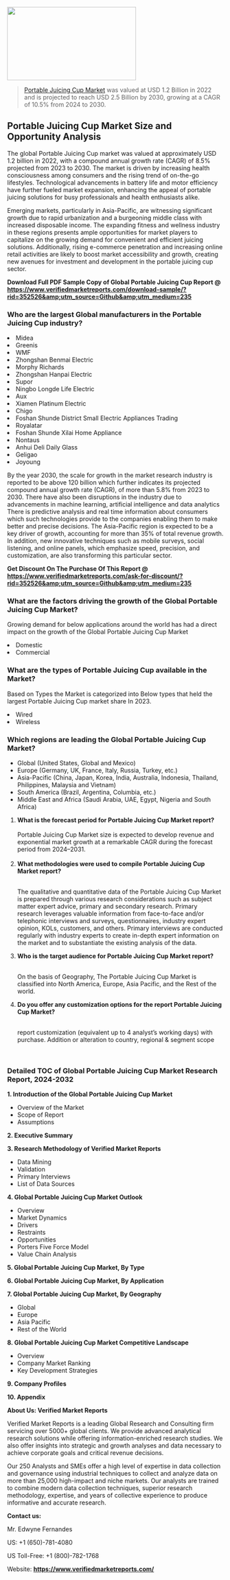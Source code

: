 <img src="https://ffe5etoiles.com/wp-content/uploads/2024/12/MST1-300x171.png" alt="" width="300" height="171" class="alignnone size-medium wp-image-20088" /><blockquote><p><p><a href="https://www.verifiedmarketreports.com/download-sample/?rid=352526&utm_source=Github&utm_medium=235" target="_blank">Portable Juicing Cup Market</a> was valued at USD 1.2 Billion in 2022 and is projected to reach USD 2.5 Billion by 2030, growing at a CAGR of 10.5% from 2024 to 2030.</p></blockquote><p><h2>Portable Juicing Cup Market Size and Opportunity Analysis</h2><p>The global Portable Juicing Cup market was valued at approximately USD 1.2 billion in 2022, with a compound annual growth rate (CAGR) of 8.5% projected from 2023 to 2030. The market is driven by increasing health consciousness among consumers and the rising trend of on-the-go lifestyles. Technological advancements in battery life and motor efficiency have further fueled market expansion, enhancing the appeal of portable juicing solutions for busy professionals and health enthusiasts alike.</p><p>Emerging markets, particularly in Asia-Pacific, are witnessing significant growth due to rapid urbanization and a burgeoning middle class with increased disposable income. The expanding fitness and wellness industry in these regions presents ample opportunities for market players to capitalize on the growing demand for convenient and efficient juicing solutions. Additionally, rising e-commerce penetration and increasing online retail activities are likely to boost market accessibility and growth, creating new avenues for investment and development in the portable juicing cup sector.</p></p><p class=""><strong>Download Full PDF Sample Copy of Global Portable Juicing Cup Report @ <a href="https://www.verifiedmarketreports.com/download-sample/?rid=352526&amp;utm_source=Github&amp;utm_medium=235" target="_blank">https://www.verifiedmarketreports.com/download-sample/?rid=352526&amp;utm_source=Github&amp;utm_medium=235</a></strong></p><h3 id="" class="">Who are the largest Global manufacturers in the Portable Juicing Cup industry?</h3><p><li>Midea</li><li> Greenis</li><li> WMF</li><li> Zhongshan Benmai Electric</li><li> Morphy Richards</li><li> Zhongshan Hanpai Electric</li><li> Supor</li><li> Ningbo Longde Life Electric</li><li> Aux</li><li> Xiamen Platinum Electric</li><li> Chigo</li><li> Foshan Shunde District Small Electric Appliances Trading</li><li> Royalatar</li><li> Foshan Shunde Xilai Home Appliance</li><li> Nontaus</li><li> Anhui Deli Daily Glass</li><li> Geligao</li><li> Joyoung</li></p><div class=""><div class="" dir="" data-message-author-role="" data-message-id="" data-message-model-slug=""><div class=""><div class=""><div class=""><div class="" dir="" data-message-author-role="" data-message-id="" data-message-model-slug=""><div class=""><div class=""><p>By the year 2030, the scale for growth in the market research industry is reported to be above 120 billion which further indicates its projected compound annual growth rate (CAGR), of more than 5.8% from 2023 to 2030. There have also been disruptions in the industry due to advancements in machine learning, artificial intelligence and data analytics There is predictive analysis and real time information about consumers which such technologies provide to the companies enabling them to make better and precise decisions. The Asia-Pacific region is expected to be a key driver of growth, accounting for more than 35% of total revenue growth. In addition, new innovative techniques such as mobile surveys, social listening, and online panels, which emphasize speed, precision, and customization, are also transforming this particular sector.</p><p><strong>Get Discount On The Purchase Of This Report @&nbsp; <a href="https://www.verifiedmarketreports.com/ask-for-discount/?rid=352526&amp;utm_source=Github&amp;utm_medium=235" target="_blank">https://www.verifiedmarketreports.com/ask-for-discount/?rid=352526&amp;utm_source=Github&amp;utm_medium=235</a></strong></p></div></div></div></div></div></div></div></div><h3 id="" class="">What are the factors driving the growth of the Global Portable Juicing Cup Market?</h3><p id="" class="">Growing demand for below applications around the world has had a direct impact on the growth of the Global Portable Juicing Cup Market</p><p id="" class=""><li>Domestic</li><li> Commercial</li></p><h3 id="" class="">What are the types of Portable Juicing Cup available in the Market?</h3><p id="" class="">Based on Types the Market is categorized into Below types that held the largest Portable Juicing Cup market share In 2023.</p><p id="" class=""><li>Wired</li><li> Wireless</li></p><h3 id="" class="">Which regions are leading the Global Portable Juicing Cup Market?</h3><ul><li>Global (United States, Global and Mexico)</li><li>Europe (Germany, UK, France, Italy, Russia, Turkey, etc.)</li><li>Asia-Pacific (China, Japan, Korea, India, Australia, Indonesia, Thailand, Philippines, Malaysia and Vietnam)</li><li>South America (Brazil, Argentina, Columbia, etc.)</li><li>Middle East and Africa (Saudi Arabia, UAE, Egypt, Nigeria and South Africa)</li></ul><p><ol><li><strong>What is the forecast period for Portable Juicing Cup Market report?<br /></strong><br /><span data-sheets-root="1" data-sheets-value="{&quot;1&quot;:2,&quot;2&quot;:&quot;XXXX size is expected to develop revenue and exponential market growth at a remarkable CAGR during the forecast period from 2024&ndash;2030.&quot;}" data-sheets-userformat="{&quot;2&quot;:12674,&quot;4&quot;:{&quot;1&quot;:2,&quot;2&quot;:16776960},&quot;10&quot;:2,&quot;11&quot;:0,&quot;15&quot;:&quot;Arial&quot;,&quot;16&quot;:12}">Portable Juicing Cup Market size is expected to develop revenue and exponential market growth at a remarkable CAGR during the forecast period from 2024&ndash;2031.</span><br /><br /></li><li><strong>What methodologies were used to compile Portable Juicing Cup Market report?<br /><br /></strong><p>The qualitative and quantitative data of the&nbsp;Portable Juicing Cup Market is prepared through various research considerations such as subject matter expert advice, primary and secondary research. Primary research leverages valuable information from face-to-face and/or telephonic interviews and surveys, questionnaires, industry expert opinion, KOLs, customers, and others. Primary interviews are conducted regularly with industry experts to create in-depth expert information on the market and to substantiate the existing analysis of the data.&nbsp;</p></li><li><strong>Who is the target audience for Portable Juicing Cup Market report?<br /><br /></strong><p>On the basis of Geography, The&nbsp;Portable Juicing Cup Market is classified into North America, Europe, Asia Pacific, and the Rest of the world.</p></li><li><strong>Do you offer any customization options for the report Portable Juicing Cup Market?<br /><br /></strong><p>report customization (equivalent up to 4 analyst&rsquo;s working days) with purchase. Addition or alteration to country, regional &amp; segment scope</p><p>&nbsp;</p></li></ol></p><h3 id="" class="">Detailed TOC of Global Portable Juicing Cup Market Research Report, 2024-2032</h3><p id="" class=""><strong>1. Introduction of the Global Portable Juicing Cup Market</strong></p><ul><li>Overview of the Market</li><li>Scope of Report</li><li>Assumptions</li></ul><p id="" class=""><strong>2. Executive Summary</strong></p><p id="" class=""><strong>3. Research Methodology of&nbsp;Verified Market Reports</strong></p><ul><li>Data Mining</li><li>Validation</li><li>Primary Interviews</li><li>List of Data Sources</li></ul><p id="" class=""><strong>4. Global Portable Juicing Cup Market Outlook</strong></p><ul><li>Overview</li><li>Market Dynamics</li><li>Drivers</li><li>Restraints</li><li>Opportunities</li><li>Porters Five Force Model</li><li>Value Chain Analysis</li></ul><p id="" class=""><strong>5. Global Portable Juicing Cup Market, By&nbsp;Type</strong></p><p id="" class=""><strong>6. Global Portable Juicing Cup Market, By Application</strong></p><p id="" class=""><strong>7. Global Portable Juicing Cup Market, By Geography</strong></p><ul><li>Global</li><li>Europe</li><li>Asia Pacific</li><li>Rest of the World</li></ul><p id="" class=""><strong>8. Global Portable Juicing Cup Market Competitive Landscape</strong></p><ul><li>Overview</li><li>Company Market Ranking</li><li>Key Development Strategies</li></ul><p id="" class=""><strong>9. Company Profiles</strong></p><p id="" class=""><strong>10. Appendix</strong></p><p id="" class=""><strong>About Us: Verified Market Reports</strong></p><p id="" class="">Verified Market Reports is a leading Global Research and Consulting firm servicing over 5000+ global clients. We provide advanced analytical research solutions while offering information-enriched research studies. We also offer insights into strategic and growth analyses and data necessary to achieve corporate goals and critical revenue decisions.</p><p id="" class="">Our 250 Analysts and SMEs offer a high level of expertise in data collection and governance using industrial techniques to collect and analyze data on more than 25,000 high-impact and niche markets. Our analysts are trained to combine modern data collection techniques, superior research methodology, expertise, and years of collective experience to produce informative and accurate research.</p><p id="" class=""><strong>Contact us:</strong></p><p id="" class="">Mr. Edwyne Fernandes</p><p id="" class="">US: +1 (650)-781-4080</p><p id="" class="">US Toll-Free: +1 (800)-782-1768</p><p id="" class="">Website: <a target="" data-test-app-aware-link=""><strong>https://www.verifiedmarketreports.com/</strong></a></p>
